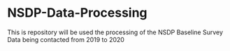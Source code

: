 # NSDP-Data-Processing
This is repository will be used the processing of the NSDP Baseline Survey Data being contacted from 2019 to 2020
